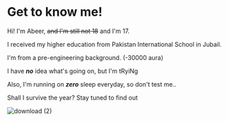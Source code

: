 # Get to know me!
Hi! I'm Abeer, ~~and I'm still not 18~~ and I'm 17.                                        

I received my higher education from Pakistan International School in Jubail.

I'm from a pre-engineering background. (-30000 aura)

I have ***no*** idea what's going on, but I'm tRyiNg

Also, I'm running on ***zero*** sleep everyday, so don't test me..

Shall I survive the year? Stay tuned to find out

![download (2)](https://github.com/user-attachments/assets/0fe1ba0d-9e73-4893-90de-86b1fc3d6f03)

